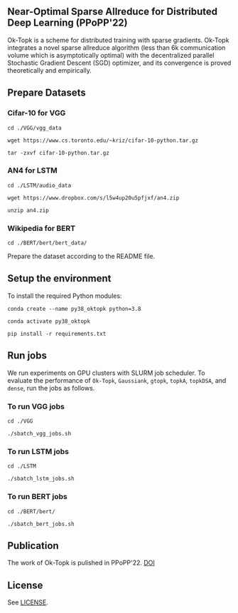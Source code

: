 ## Near-Optimal Sparse Allreduce for Distributed Deep Learning (PPoPP'22)
Ok-Topk is a scheme for distributed training with sparse gradients. Ok-Topk integrates a novel sparse allreduce algorithm (less than 6k communication volume which is asymptotically optimal) with the decentralized parallel Stochastic Gradient Descent (SGD) optimizer, and its convergence is proved theoretically and empirically.

## Prepare Datasets

### Cifar-10 for VGG
`cd ./VGG/vgg_data`

`wget https://www.cs.toronto.edu/~kriz/cifar-10-python.tar.gz`

`tar -zxvf cifar-10-python.tar.gz`

### AN4 for LSTM
`cd ./LSTM/audio_data`

`wget https://www.dropbox.com/s/l5w4up20u5pfjxf/an4.zip`

`unzip an4.zip`

### Wikipedia for BERT
`cd ./BERT/bert/bert_data/`

Prepare the dataset according to the README file.

## Setup the environment
To install the required Python modules: 

`conda create --name py38_oktopk python=3.8`

`conda activate py38_oktopk`

`pip install -r requirements.txt`

## Run jobs
We run experiments on GPU clusters with SLURM job scheduler.
To evaluate the performance of `Ok-Topk`, `Gaussiank`, `gtopk`, `topkA`, `topkDSA`, and `dense`, run the jobs as follows.

### To run VGG jobs
`cd ./VGG`

`./sbatch_vgg_jobs.sh`

### To run LSTM jobs
`cd ./LSTM`

`./sbatch_lstm_jobs.sh`

### To run BERT jobs
`cd ./BERT/bert/`

`./sbatch_bert_jobs.sh`

## Publication

The work of Ok-Topk is pulished in PPoPP'22. [DOI](https://doi.org/10.1145/3503221.3508399)

## License

See [LICENSE](LICENSE).
